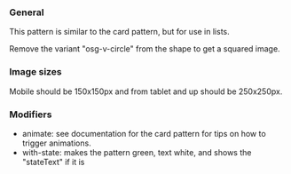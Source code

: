 ### General
This pattern is similar to the card pattern, but for use in lists.

Remove the variant "osg-v-circle" from the shape to get a squared image.

### Image sizes
Mobile should be 150x150px and from tablet and up should be 250x250px.

### Modifiers
- animate: see documentation for the card pattern for tips on how to trigger animations.
- with-state: makes the pattern green, text white, and shows the "stateText" if it is
